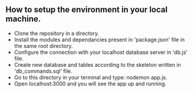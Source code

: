 ## How to setup the environment in your local machine.
- Clone the repository in a directory.
- Install the modules and dependancies present in 'package.json' file in the same root directory. 
- Configure the connection with your localhost database server in 'db.js' file.
- Create new database and tables according to the skeleton written in 'db_commands.sql' file.
- Go to this directory in your terminal and type: nodemon app.js.
- Open localhost:3000 and you will see the app up and running.
